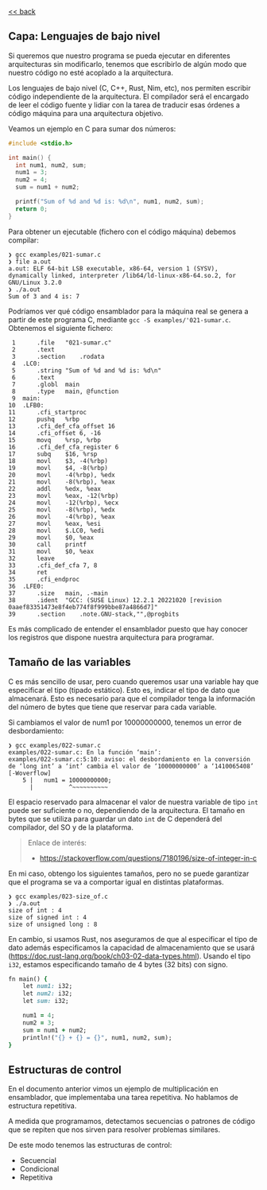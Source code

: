 [<< back](README.md)

## Capa: Lenguajes de bajo nivel

Si queremos que nuestro programa se pueda ejecutar en diferentes arquitecturas sin modificarlo, tenemos que escribirlo de algún modo que nuestro código no esté acoplado a la arquitectura.

Los lenguajes de bajo nivel (C, C++, Rust, Nim, etc), nos permiten escribir código independiente de la arquitectura. El compilador será el encargado de leer el código fuente y lidiar con la tarea de traducir esas órdenes a código máquina para una arquitectura objetivo.

Veamos un ejemplo en C para sumar dos números:

```c
#include <stdio.h>

int main() {
  int num1, num2, sum;
  num1 = 3;
  num2 = 4;
  sum = num1 + num2;

  printf("Sum of %d and %d is: %d\n", num1, num2, sum);
  return 0;
}
```

Para obtener un ejecutable (fichero con el código máquina) debemos compilar:

```
❯ gcc examples/021-sumar.c
❯ file a.out
a.out: ELF 64-bit LSB executable, x86-64, version 1 (SYSV), dynamically linked, interpreter /lib64/ld-linux-x86-64.so.2, for GNU/Linux 3.2.0
❯ ./a.out
Sum of 3 and 4 is: 7
```

Podríamos ver qué código ensamblador para la máquina real se genera a partir de este programa C, mediante `gcc -S examples/'021-sumar.c`. Obtenemos el siguiente fichero:

```
 1		.file	"021-sumar.c"
 2		.text
 3		.section	.rodata
 4	.LC0:
 5		.string	"Sum of %d and %d is: %d\n"
 6		.text
 7		.globl	main
 8		.type	main, @function
 9	main:
10	.LFB0:
11		.cfi_startproc
12		pushq	%rbp
13		.cfi_def_cfa_offset 16
14		.cfi_offset 6, -16
15		movq	%rsp, %rbp
16		.cfi_def_cfa_register 6
17		subq	$16, %rsp
18		movl	$3, -4(%rbp)
19		movl	$4, -8(%rbp)
20		movl	-4(%rbp), %edx
21		movl	-8(%rbp), %eax
22		addl	%edx, %eax
23		movl	%eax, -12(%rbp)
24		movl	-12(%rbp), %ecx
25		movl	-8(%rbp), %edx
26		movl	-4(%rbp), %eax
27		movl	%eax, %esi
28		movl	$.LC0, %edi
29		movl	$0, %eax
30		call	printf
31		movl	$0, %eax
32		leave
33		.cfi_def_cfa 7, 8
34		ret
35		.cfi_endproc
36	.LFE0:
37		.size	main, .-main
38		.ident	"GCC: (SUSE Linux) 12.2.1 20221020 [revision 0aaef83351473e8f4eb774f8f999bbe87a4866d7]"
39		.section	.note.GNU-stack,"",@progbits
```

Es más complicado de entender el ensamblador puesto que hay conocer los registros que dispone nuestra arquitectura para programar.

## Tamaño de las variables

C es más sencillo de usar, pero cuando queremos usar una variable hay que especificar el tipo (tipado estático). Esto es, indicar el tipo de dato que almacenará. Esto es necesario para que el compilador tenga la información del número de bytes que tiene que reservar para cada variable.

Si cambiamos el valor de num1 por 10000000000, tenemos un error de desbordamiento:
```
❯ gcc examples/022-sumar.c
examples/022-sumar.c: En la función ‘main’:
examples/022-sumar.c:5:10: aviso: el desbordamiento en la conversión de ‘long int’ a ‘int’ cambia el valor de ‘10000000000’ a ‘1410065408’ [-Woverflow]
    5 |   num1 = 10000000000;
      |          ^~~~~~~~~~~
```

El espacio reservado para almacenar el valor de nuestra variable de tipo `int` puede ser suficiente o no, dependiendo de la arquitectura. El tamaño en bytes que se utiliza para guardar un dato `int` de C dependerá del compilador, del SO y de la plataforma.

> Enlace de interés:
> * https://stackoverflow.com/questions/7180196/size-of-integer-in-c

En mi caso, obtengo los siguientes tamaños, pero no se puede garantizar que el programa se va a comportar igual en distintas plataformas.

```
❯ gcc examples/023-size_of.c
❯ ./a.out
size of int : 4
size of signed int : 4
size of unsigned long : 8
```

En cambio, si usamos Rust, nos aseguramos de que al especificar el tipo de dato además especificamos la capacidad de almacenamiento que se usará (https://doc.rust-lang.org/book/ch03-02-data-types.html). Usando el tipo `i32`, estamos especificando tamaño de 4 bytes (32 bits) con signo.

```ruby
fn main() {
    let num1: i32;
    let num2: i32;
    let sum: i32;

    num1 = 4;
    num2 = 3;
    sum = num1 + num2;
    println!("{} + {} = {}", num1, num2, sum);
}
```

## Estructuras de control

En el documento anterior vimos un ejemplo de multiplicación en ensamblador, que implementaba una tarea repetitiva. No hablamos de estructura repetitiva.

A medida que programamos, detectamos secuencias o patrones de código que se repiten que nos sirven para resolver problemas similares.

De este modo tenemos las estructuras de control:
* Secuencial
* Condicional
* Repetitiva
